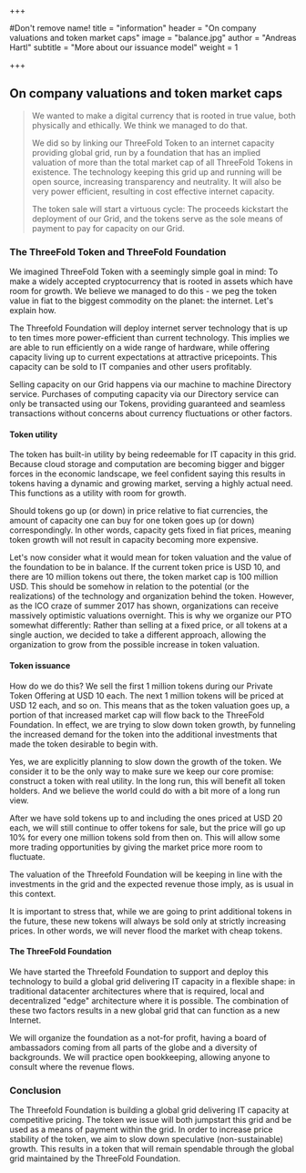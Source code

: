 +++

#Don't remove name!
title = "information"
header = "On company valuations and token market caps"
image = "balance.jpg"
author = "Andreas Hartl"
subtitle = "More about our issuance model"
weight = 1

+++

On company valuations and token market caps
---
> We wanted to make a digital currency that is rooted in true value, both physically and ethically. We think we managed to do that.
>
> We did so by linking our ThreeFold Token to an internet capacity providing global grid, run by a foundation that has an implied valuation of more than the total market cap of all ThreeFold Tokens in existence. The technology keeping this grid up and running will be open source, increasing transparency and neutrality. It will also be very power efficient, resulting in cost effective internet capacity.
>
> The token sale will start a virtuous cycle: The proceeds kickstart the deployment of our Grid, and the tokens serve as the sole means of payment to pay for capacity on our Grid.

### The ThreeFold Token and ThreeFold Foundation

We imagined ThreeFold Token with a seemingly simple goal in mind: To make a widely accepted cryptocurrency that is rooted in assets which have room for growth. We believe we managed to do this - we peg the token value in fiat to the biggest commodity on the planet: the internet. Let's explain how.

The Threefold Foundation will deploy internet server technology that is up to ten times more power-efficient than current technology. This implies we are able to run efficiently on a wide range of hardware, while offering capacity living up to current expectations at attractive pricepoints. This capacity can be sold to IT companies and other users profitably.

Selling capacity on our Grid happens via our machine to machine Directory service. Purchases of computing capacity via our Directory service can only be transacted using our Tokens, providing guaranteed and seamless transactions without concerns about currency fluctuations or other factors.


#### Token utility

The token has built-in utility by being redeemable for IT capacity in this grid. Because cloud storage and computation are becoming bigger and bigger forces in the economic landscape, we feel confident saying this results in tokens having a dynamic and growing market, serving a highly actual need. This functions as a utility with room for growth.

Should tokens go up (or down) in price relative to fiat currencies, the amount of capacity one can buy for one token goes up (or down) correspondingly. In other words, capacity gets fixed in fiat prices, meaning token growth will not result in capacity becoming more expensive.

Let's now consider what it would mean for token valuation and the value of the foundation to be in balance. If the current token price is USD 10, and there are 10 million tokens out there, the token market cap is 100 million USD. This should be somehow in relation to the potential (or the realizations) of the technology and organization behind the token. However, as the ICO craze of summer 2017 has shown, organizations can receive massively optimistic valuations overnight. This is why we organize our PTO somewhat differently: Rather than selling at a fixed price, or all tokens at a single auction, we decided to take a different approach, allowing the organization to grow from the possible increase in token valuation.


#### Token issuance

How do we do this? We sell the first 1 million tokens during our Private Token Offering at USD 10 each. The next 1 million tokens will be priced at USD 12 each, and so on. This means that as the token valuation goes up, a portion of that increased market cap will flow back to the ThreeFold Foundation. In effect, we are trying to slow down token growth, by funneling the increased demand for the token into the additional investments that made the token desirable to begin with.

Yes, we are explicitly planning to slow down the growth of the token. We consider it to be the only way to make sure we keep our core promise: construct a token with real utility. In the long run, this will benefit all token holders. And we believe the world could do with a bit more of a long run view.

After we have sold tokens up to and including the ones priced at USD 20 each, we will still continue to offer tokens for sale, but the price will go up 10% for every one million tokens sold from then on. This will allow some more trading opportunities by giving the market price more room to fluctuate.

The valuation of the Threefold Foundation will be keeping in line with the investments in the grid and the expected revenue those imply, as is usual in this context.

It is important to stress that, while we are going to print additional tokens in the future, these new tokens will always be sold only at strictly increasing prices. In other words, we will never flood the market with cheap tokens.

#### The ThreeFold Foundation

We have started the Threefold Foundation to support and deploy this technology to build a global grid delivering IT capacity in a flexible shape: in traditional datacenter architectures where that is required, local and decentralized "edge" architecture where it is possible. The combination of these two factors results in a new global grid that can function as a new Internet.

We will organize the foundation as a not-for profit, having a board of ambassadors coming from all parts of the globe and a diversity of backgrounds. We will practice open bookkeeping, allowing anyone to consult where the revenue flows.


### Conclusion

The Threefold Foundation is building a global grid delivering IT capacity at competitive pricing. The token we issue will both jumpstart this grid and be used as a means of payment within the grid. In order to increase price stability of the token, we aim to slow down speculative (non-sustainable) growth. This results in a token that will remain spendable through the global grid maintained by the ThreeFold Foundation.
